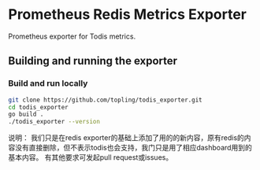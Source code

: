 # Prometheus Redis Metrics Exporter
Prometheus exporter for Todis metrics.

## Building and running the exporter

### Build and run locally

```sh
git clone https://github.com/topling/todis_exporter.git
cd todis_exporter
go build .
./todis_exporter --version
```

说明：
我们只是在redis exporter的基础上添加了用的的新内容，原有redis的内容没有直接删除，但不表示todis也会支持，我门只是用了相应dashboard用到的基本内容。
有其他要求可发起pull request或issues。

